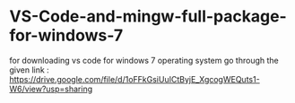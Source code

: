 # VS-Code-and-mingw-full-package-for-windows-7
for downloading vs code for windows 7 operating system go through the given link : https://drive.google.com/file/d/1oFFkGsiUuICtByjE_XgcogWEQuts1-W6/view?usp=sharing

